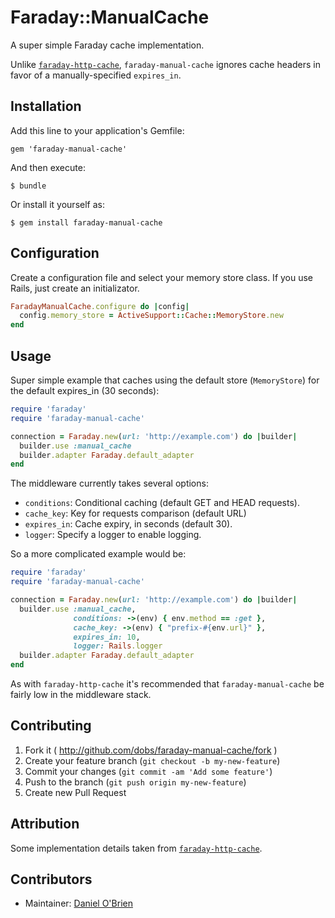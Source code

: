 # Faraday::ManualCache

A super simple Faraday cache implementation.

Unlike [`faraday-http-cache`](https://github.com/plataformatec/faraday-http-cache), `faraday-manual-cache` ignores cache headers in favor of a manually-specified `expires_in`.

## Installation

Add this line to your application's Gemfile:

    gem 'faraday-manual-cache'

And then execute:

    $ bundle

Or install it yourself as:

    $ gem install faraday-manual-cache

## Configuration

Create a configuration file and select your memory store class. If you use Rails, just create an initializator.

```ruby
FaradayManualCache.configure do |config|
  config.memory_store = ActiveSupport::Cache::MemoryStore.new
end
```

## Usage

Super simple example that caches using the default store (`MemoryStore`) for the default expires_in (30 seconds):

```ruby
require 'faraday'
require 'faraday-manual-cache'

connection = Faraday.new(url: 'http://example.com') do |builder|
  builder.use :manual_cache
  builder.adapter Faraday.default_adapter
end
```
The middleware currently takes several options:

  * `conditions`: Conditional caching (default GET and HEAD requests).
  * `cache_key`: Key for requests comparison (default URL)
  * `expires_in`: Cache expiry, in seconds (default 30).
  * `logger`: Specify a logger to enable logging.

So a more complicated example would be:

```ruby
require 'faraday'
require 'faraday-manual-cache'

connection = Faraday.new(url: 'http://example.com') do |builder|
  builder.use :manual_cache,
              conditions: ->(env) { env.method == :get },
              cache_key: ->(env) { "prefix-#{env.url}" },
              expires_in: 10,
              logger: Rails.logger
  builder.adapter Faraday.default_adapter
end
```

As with `faraday-http-cache` it's recommended that `faraday-manual-cache` be fairly low in the middleware stack.

## Contributing

1. Fork it ( http://github.com/dobs/faraday-manual-cache/fork )
2. Create your feature branch (`git checkout -b my-new-feature`)
3. Commit your changes (`git commit -am 'Add some feature'`)
4. Push to the branch (`git push origin my-new-feature`)
5. Create new Pull Request

## Attribution

Some implementation details taken from [`faraday-http-cache`](https://github.com/plataformatec/faraday-http-cache).

## Contributors

  * Maintainer: [Daniel O'Brien](http://github.com/dobs)

